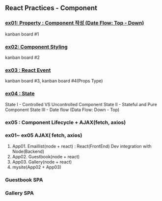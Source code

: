 ## React Practices - Component

### <a href="https://github.com/Sewonzzang123/react-practices/tree/main/component/ex01">ex01: Property : Component 작성 (Date Flow: Top - Down)</a>

kanban board #1

### <a href="https://github.com/Sewonzzang123/react-practices/tree/main/component/ex02">ex02: Component Styling</a>

kanban board #2

### <a href="https://github.com/Sewonzzang123/react-practices/tree/main/component/ex03">ex03 : React Event</a>

kanban board #3, kanban board #4(Props Type)

### <a href="https://github.com/Sewonzzang123/react-practices/tree/main/component/ex04">ex04 : State </a>

State I - Controlled VS Uncontrolled Component
State II - Stateful and Pure Component
State III - Date flow (Data Flow: Down - Top)

### ex05 : Component Lifecycle + AJAX(fetch, axios)

### ex01~ ex05 AJAX( fetch, axios)

1. App01. Emaillist(node + react) : React(FrontEnd) Dev integration with Node(Backend)
2. App02. Guestbook(node + react)
3. App03. Gallery(node + react)
4. mysite(App02 + App03)

### Guestbook SPA

### Gallery SPA
